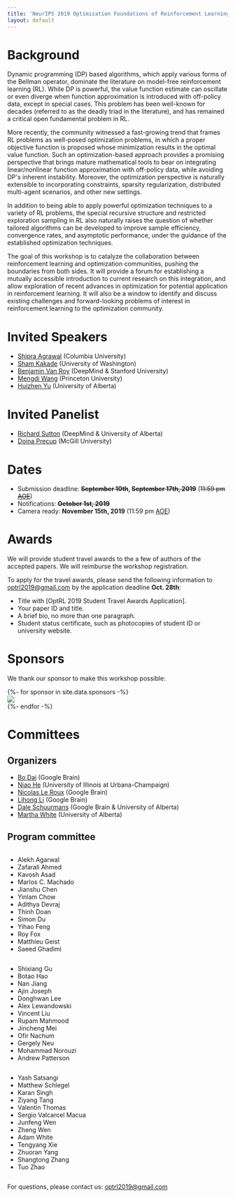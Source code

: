 ```yaml
---
title: 'NeurIPS 2019 Optimization Foundations of Reinforcement Learning Workshop'
layout: default
---
```


<style>thead { display: none; }</style>

# Background

Dynamic programming (DP) based algorithms, which apply various forms of the Bellman operator, dominate the literature on model-free reinforcement learning (RL). While DP is powerful, the value function estimate can oscillate or even diverge when function approximation is introduced with off-policy data, except in special cases. This problem has been well-known for decades (referred to as the deadly triad in the literature), and has remained a critical open fundamental problem in RL.

More recently, the community witnessed a fast-growing trend that frames RL problems as well-posed optimization problems, in which a proper objective function is proposed whose minimization results in the optimal value function. Such an optimization-based approach provides a promising perspective that brings mature mathematical tools to bear on integrating linear/nonlinear function approximation with off-policy data, while avoiding DP's inherent instability. Moreover, the optimization perspective is naturally extensible to incorporating constraints, sparsity regularization, distributed multi-agent scenarios, and other new settings.

In addition to being able to apply powerful optimization techniques to a variety of RL problems, the special recursive structure and restricted exploration sampling in RL also naturally raises the question of whether tailored algorithms can be developed to improve sample efficiency, convergence rates, and asymptotic performance, under the guidance of the established optimization techniques.

The goal of this workshop is to catalyze the collaboration between reinforcement learning and optimization communities, pushing the boundaries from both sides. It will provide a forum for establishing a mutually accessible introduction to current research on this integration, and allow exploration of recent advances in optimization for potential application in reinforcement learning. It will also be a window to identify and discuss existing challenges and forward-looking problems of interest in reinforcement learning to the optimization community. 


# Invited Speakers


- <a href="http://www.columbia.edu/~sa3305/">Shipra Agrawal</a> (Columbia University)
- <a href="https://homes.cs.washington.edu/~sham/">Sham Kakade</a> (University of Washington) 
- <a href="https://web.stanford.edu/~bvr/">Benjamin Van Roy</a> (DeepMind & Stanford University) 
- <a href="https://mwang.princeton.edu/">Mengdi Wang</a> (Princeton University) 
- <a href="https://directory.ualberta.ca/person/huizhen">Huizhen Yu</a> (University of Alberta)



# Invited Panelist 

- <a href="http://incompleteideas.net/">Richard Sutton</a> (DeepMind & University of Alberta)
- <a href="https://www.cs.mcgill.ca/~dprecup/">Doina Precup</a> (McGill University)


# Dates

- Submission deadline: **~~September 10th~~, ~~September 17th, 2019~~** (~~11:59 pm <a href="https://www.timeanddate.com/time/zones/aoe">AOE</a>~~) 
- Notifications: **~~October 1st, 2019~~** 
- Camera ready: **November 15th, 2019** (11:59 pm <a href="https://www.timeanddate.com/time/zones/aoe">AOE</a>) 
<!-- Workshop: **December 13th 2019** 
 -->

# Awards

<!-- We are working to find funding to support travel for students, especially those in underrepresented groups. -->

We will provide student travel awards to the a few of authors of the accepted papers. We will reimburse the workshop registration. 

To apply for the travel awards, please send the following information to <a href="mailto:optrl2019@gmail.com">optrl2019@gmail.com</a> by the application deadline **Oct. 28th**:
- Title with [OptRL 2019 Student Travel Awards Application].
- Your paper ID and title.
- A brief bio, no more than one paragraph.
- Student status certificate, such as photocopies of student ID or university website. 


# Sponsors

<p style="text-align: left">
We thank our sponsor to make this workshop possible:
</p>

<div style="text-align: left;">
{%- for sponsor in site.data.sponsors -%}
<div class="sponsor">
  <a href="{{ sponsor.url }}" target="_blank">
    <img src="{{ sponsor.image }}" />
  </a>
</div>
{%- endfor -%}
</div>





# Committees

## Organizers

<!-- <div style="text-align: left;">
Bo Dai, Niao He, Nicolas Le Roux, Lihong Li, Dale Schuurmans, Martha White
</div>
 -->

- <a href="https://sites.google.com/site/daibohr/">Bo Dai</a> (Google Brain)
- <a href="http://niaohe.ise.illinois.edu/">Niao He</a> (University of Illinois at Urbana-Champaign)
- <a href="http://nicolas.le-roux.name/">Nicolas Le Roux</a> (Google Brain)
- <a href="https://lihongli.github.io/">Lihong Li</a> (Google Brain) 
- <a href="https://webdocs.cs.ualberta.ca/~dale/">Dale Schuurmans</a> (Google Brain & University of Alberta)
- <a href="https://webdocs.cs.ualberta.ca/~whitem/">Martha White</a> (University of Alberta)


## Program committee

<div style="text-align: left;">
<div class="row">
  <div class="column">
  <ul>
    <li>Alekh Agarwal</li>
    <li>Zafarali Ahmed</li>
    <li>Kavosh Asad</li>
    <li>Marlos C. Machado</li>
    <li>Jianshu Chen</li>
    <li>Yinlam Chow</li>
    <li>Adithya Devraj</li>
    <li>Thinh Doan</li>
    <li>Simon Du</li>  
    <li>Yihao Feng</li> 
    <li>Roy Fox</li>
    <li>Matthieu Geist</li>
    <li>Saeed Ghadimi</li>
  </ul> 
  </div>
  <div class="column">
  <ul>
    <li>Shixiang Gu</li>
    <li>Botao Hao</li> 
    <li>Nan Jiang</li> 
    <li>Ajin Joseph</li> 
    <li>Donghwan Lee</li>
    <li>Alex Lewandowski</li>
    <li>Vincent Liu</li>
    <li>Rupam Mahmood</li> 
    <li>Jincheng Mei</li>
    <li>Ofir Nachum</li>
    <li>Gergely Neu</li>
    <li>Mohammad Norouzi</li>
    <li>Andrew Patterson</li> 
  </ul> 
  </div>
  <div class="column">
  <ul>
    <li>Yash Satsangi</li>
    <li>Matthew Schlegel</li>
    <li>Karan Singh</li>
    <li>Ziyang Tang</li>
    <li>Valentin Thomas</li>
    <li>Sergio Valcarcel Macua</li>
    <li>Junfeng Wen</li>
    <li>Zheng Wen</li>
    <li>Adam White</li>
    <li>Tengyang Xie</li>
    <li>Zhuoran Yang</li>
    <li>Shangtong Zhang</li>
    <li>Tuo Zhao</li>
  </ul> 
  </div>
</div>
</div>

<p style="text-align: left">
For questions, please contact us:
<a href="mailto:optrl2019@gmail.com">optrl2019@gmail.com</a>
</p>
